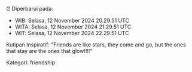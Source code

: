 ⏰ Diperbarui pada:
- WIB: Selasa, 12 November 2024 20.29.51 UTC
- WITA: Selasa, 12 November 2024 21.29.51 UTC
- WIT: Selasa, 12 November 2024 22.29.51 UTC

Kutipan Inspiratif:
"Friends are like stars, they come and go, but the ones that stay are the ones that glow!!!!"


Kategori: friendship

